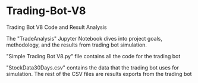 # Trading-Bot-V8
Trading Bot V8 Code and Result Analysis

The "TradeAnalysis" Jupyter Notebook dives into project goals, methodology, and the results from trading bot simulation.

"Simple Trading Bot V8.py" file contains all the code for the trading bot

"StockData30Days.csv" contains the data that the trading bot uses for simulation. The rest of the CSV files are results exports from the trading bot
